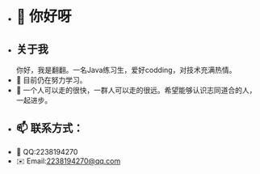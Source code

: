 - <h1>👋 你好呀</h1>
- <h2>关于我</h2>
   你好，我是翻翻。一名Java练习生，爱好codding，对技术充满热情。
- 🌱 目前仍在努力学习。
- 💞️ 一个人可以走的很快，一群人可以走的很远。希望能够认识志同道合的人，一起进步。
- <h2>📫 联系方式：</h2>
- 🐧 QQ:2238194270
- ✉️ Email:2238194270@qq.com

<!---
fanfan187/fanfan187 is a ✨ special ✨ repository because its `README.md` (this file) appears on your GitHub profile.
You can click the Preview link to take a look at your changes.
--->
